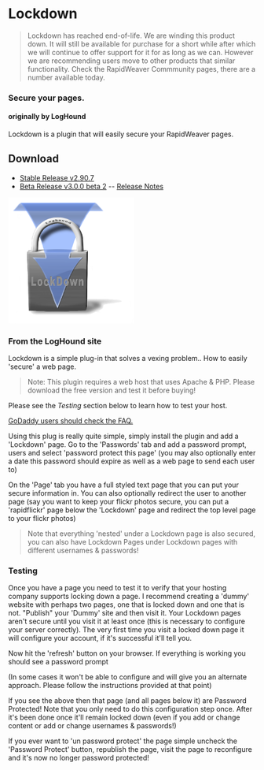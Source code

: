 # Lockdown

> Lockdown has reached end-of-life. We are winding this product down. It will still be available for purchase for a short while after which we will continue to offer support for it for as long as we can. However we are recommending users move to other products that similar functionality. Check the RapidWeaver Commmunity pages, there are a number available today.

### Secure your pages.
#### originally by LogHound
Lockdown is a plugin that will easily secure your RapidWeaver pages.

## Download
 - [Stable Release v2.90.7](https://github.com/yourhead/lockdown/raw/v2.90.7/downloads/lockdown_2.90.7.zip)
 - [Beta Release v3.0.0 beta 2](https://github.com/yourhead/lockdown/raw/v3.0.0b2/downloads/Lockdown_3.0.0b2_1064.zip) -- [Release Notes](http://yourhead.com/appcast/RW6/Lockdown/release_notes_3.0.0b2_1064)

<img src='https://raw.githubusercontent.com/yourhead/lockdown/master/assets/icon_256.png' width=256 >

### From the LogHound site

Lockdown is a simple plug-in that solves a vexing problem.. How to easily 'secure' a web page. 

> Note: This plugin requires a web host that uses Apache & PHP. Please download the free version and test it before buying!

Please see the *Testing* section below to learn how to test your host.

[GoDaddy users should check the FAQ.]()

Using this plug is really quite simple, simply install the plugin and add a 'Lockdown' page. Go to the 'Passwords' tab and add a password prompt, users and select 'password protect this page' (you may also optionally enter a date this password should expire as well as a web page to send each user to) 


On the 'Page' tab you have a full styled text page that you can put your secure information in. You can also optionally redirect the user to another page (say you want to keep your flickr photos secure, you can put a 'rapidflickr' page below the 'Lockdown' page and redirect the top level page to your flickr photos)



> Note that everything 'nested' under a Lockdown page is also secured, you can also have Lockdown Pages under Lockdown pages with different usernames & passwords!






### Testing
Once you have a page you need to test it to verify that your hosting company supports locking down a page.
I recommend creating a 'dummy' website with perhaps two pages, one that is locked down and one that is not. "Publish" your 'Dummy' site and then visit it. Your Lockdown pages aren't secure until you visit it at least once (this is necessary to configure your server correctly). The very first time you visit a locked down page it will configure your account, if it's successful it'll tell you.


Now hit the 'refresh' button on your browser. If everything is working you should see a password prompt

(In some cases it won't be able to configure and will give you an alternate approach. Please follow the instructions provided at that point)


If you see the above then that page (and all pages below it) are Password Protected! Note that you only need to do this configuration step once. After it's been done once it'll remain locked down (even if you add or change content or add or change usernames & passwords!)

If you ever want to 'un password protect' the page simple uncheck the 'Password Protect' button, republish the page, visit the page to reconfigure and it's now no longer password protected!

